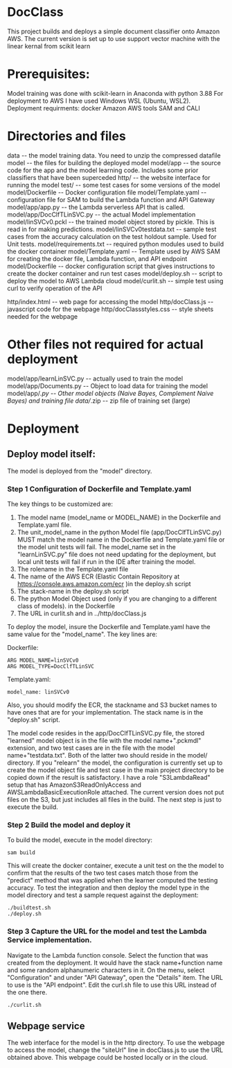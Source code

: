 # DocClass
This project builds and deploys a simple document classifier onto Amazon AWS. The current version is set up to use support vector machine with the linear kernal from scikit learn
# Prerequisites:
Model training was done with scikit-learn in Anaconda with python 3.88
For deployment to AWS I have used Windows WSL (Ubuntu, WSL2).
Deployment requirments:
 docker
 Amazon AWS tools SAM and CALI
# Directories and files
data -- the model training data. You need to unzip the compressed datafile
model -- the files for building the deployed model
model/app -- the source code for the app and the model learning code. Includes some prior classifiers that have been superceded
http/ -- the website interface for running the model
test/ -- some test cases for some versions of the model
model/Dockerfile -- Docker configuration file
model/Template.yaml -- configuration file for SAM to build the Lambda function and API Gateway
model/app/app.py -- the Lambda serverless API that is called.
model/app/DocClfTLinSVC.py -- the actual Model implementation
model/linSVCv0.pckl -- the trained model object stored by pickle. This is read in for making predictions.
model/linSVCv0testdata.txt -- sample test cases from the accuracy calculation on the test holdout sample. Used for Unit tests.
model/requirements.txt -- required python modules used to build the docker container
model/Template.yaml -- Template used by AWS SAM for creating the docker file, Lambda function, and API endpoint
model/Dockerfile -- docker configuration script that gives instructions to create the docker container and run test cases
model/deploy.sh -- script to deploy the model to AWS Lambda cloud
model/curlit.sh -- simple test using curl to verify operation of the API

http/index.html -- web page for accessing the model
http/docClass.js -- javascript code for the webpage
http/docClassstyles.css -- style sheets needed for the webpage
# Other files not required for actual deployment
model/app/learnLinSVC.py -- actually used to train the model
model/app/Documents.py  -- Object to load data for training the model
model/app/*.py -- Other model objects (Naive Bayes, Complement Naive Bayes) and training file
data/*.zip -- zip file of training set (large)

# Deployment
## Deploy model itself:
The model is deployed from the "model" directory.
### Step 1 Configuration of Dockerfile and Template.yaml
The key things to be customized are:
1. The model name (model_name or MODEL_NAME) in the Dockerfile and Template.yaml file.
2. The unit_model_name in the python Model file (app/DocClfTLinSVC.py) MUST match
the model name in the Dockerfile and Template.yaml file or the model unit tests will fail. The model_name set in the "learnLinSVC.py" file does not need updating for the deployment, but local unit tests will fail if run in the IDE after training the model.
3. The rolename in the Template.yaml file
4. The name of the AWS ECR (Elastic Contain Repository at https://console.aws.amazon.com/ecr )in the deploy.sh script
5. The stack-name in the deploy.sh script
6. The python Model Object used (only if you are changing to a different class of models). in the Dockerfile
7. The URL in curlit.sh and in ../http/docClass.js


To deploy the model, insure the Dockerfile and Template.yaml have the same value for the "model_name". The key lines are:

Dockerfile:
```
ARG MODEL_NAME=linSVCv0
ARG MODEL_TYPE=DocClfTLinSVC
```
Template.yaml:
```
model_name: linSVCv0
```

Also, you should modify the ECR, the stackname and S3 bucket names to have ones that are for your implementation. The stack name is in the "deploy.sh" script. 

The model code resides in the app/DocClfTLinSVC.py file, the stored "learned" model object is in the file with the model name+".pckmdl" extension, and two test cases are in the file with the model name+"testdata.txt". Both of the latter two should reside in the model/ directory. If you "relearn" the model, the configuration is currently set up to create the model object file and test case in the main project directory to be copied down if the result is satisfactory.
I have a role "S3LambdaRead" setup that has AmazonS3ReadOnlyAccess and AWSLambdaBasicExecutionRole attached. The current version does not put files on the S3, but just includes all files in the build. The next step is just to execute the build. 

### Step 2 Build the model and deploy it
To build the model, execute in the model directory:
```
sam build
```
This will create the docker container, execute a unit test on the the model to confirm that the results of the two test cases match those from the "predict" method that was applied when the learner computed the testing accuracy.
To test the integration and then deploy the model type in the model directory and test a sample request against the deployment:
```
./buildtest.sh
./deploy.sh
```
### Step 3 Capture the URL for the model and test the Lambda Service implementation.
Navigate to the Lambda function console. Select the function that was created from the deployment. It would have the stack name+function name and some random alphanumeric characters in it.  On the menu, select "Configuration" and under "API Gateway", open the "Details" item. The URL to use is the "API endpoint". Edit the curl.sh file to use this URL instead of the one there.
```
./curlit.sh
```
## Webpage service
The web interface for the model is in the http directory. To use the webpage to access the model, change the "siteUrl" line in docClass.js to use the URL obtained above. This webpage could be hosted locally or in the cloud.
